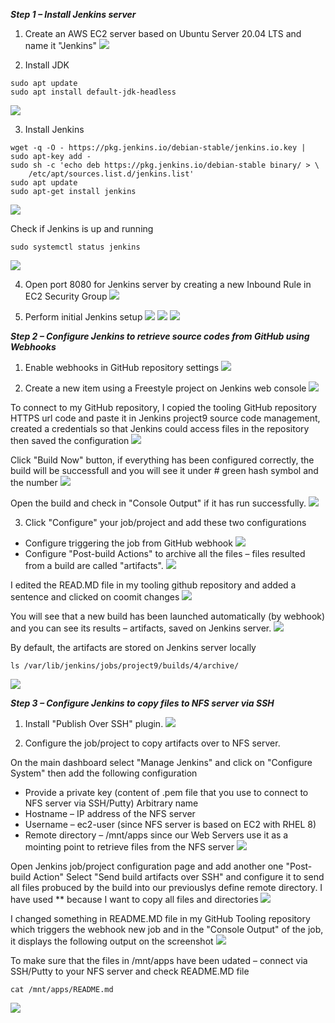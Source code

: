 ***Step 1 – Install Jenkins server***

1. Create an AWS EC2 server based on Ubuntu Server 20.04 LTS and name it "Jenkins"
![](images/1.PNG)

2. Install JDK
``` 
sudo apt update    
sudo apt install default-jdk-headless 
```
![](images/2.PNG)

3. Install Jenkins
``` 
wget -q -O - https://pkg.jenkins.io/debian-stable/jenkins.io.key | sudo apt-key add -
sudo sh -c 'echo deb https://pkg.jenkins.io/debian-stable binary/ > \
    /etc/apt/sources.list.d/jenkins.list'
sudo apt update
sudo apt-get install jenkins 
```
![](images/3.PNG)

Check if Jenkins is up and running
```
sudo systemctl status jenkins
```
![](images/4.PNG)

4. Open port 8080 for Jenkins server by creating a new Inbound Rule in EC2 Security Group
![](images/5.PNG)

5. Perform initial Jenkins setup
![](images/6.PNG)
![](images/7.PNG)
![](images/8.PNG)

***Step 2 – Configure Jenkins to retrieve source codes from GitHub using Webhooks***

1. Enable webhooks in GitHub repository settings
![](images/10.PNG)

2. Create a new item using a Freestyle project on Jenkins web console
![](images/11.PNG)

To connect to my GitHub repository, I copied the tooling GitHub repository HTTPS url code and paste it in Jenkins project9 source code management, created a credentials so that Jenkins could access files in the repository then saved the configuration 
![](images/13.PNG)

Click "Build Now" button, if everything has been configured correctly, the build will be successfull and you will see it under # green hash symbol and the number 
![](images/14.PNG)

Open the build and check in "Console Output" if it has run successfully.
![](images/15.PNG)


3. Click "Configure" your job/project and add these two configurations

- Configure triggering the job from GitHub webhook 
![](images/16.PNG)
- Configure "Post-build Actions" to archive all the files – files resulted from a build are called "artifacts".
![](images/17.PNG)

I edited the READ.MD file in my tooling github repository and added a sentence and clicked on coomit changes
![](images/18.PNG)

You will see that a new build has been launched automatically (by webhook) and you can see its results – artifacts, saved on Jenkins server.
![](images/19.PNG)

By default, the artifacts are stored on Jenkins server locally

```
ls /var/lib/jenkins/jobs/project9/builds/4/archive/ 
```
![](images/20.PNG)

***Step 3 – Configure Jenkins to copy files to NFS server via SSH***

1. Install "Publish Over SSH" plugin.
![](images/21.PNG)

2. Configure the job/project to copy artifacts over to NFS server.

On the main dashboard select "Manage Jenkins" and click on "Configure System" then add the following configuration
- Provide a private key (content of .pem file that you use to connect to NFS server via SSH/Putty)
Arbitrary name
- Hostname – IP address of the NFS server
- Username – ec2-user (since NFS server is based on EC2 with RHEL 8)
- Remote directory – /mnt/apps since our Web Servers use it as a mointing point to retrieve files from the NFS server
![](images/22.PNG)

Open Jenkins job/project configuration page and add another one "Post-build Action"
Select "Send build artifacts over SSH" and configure it to send all files probuced by the build into our previouslys define remote directory. I have used ** because I want to copy all files and directories
![](images/24.PNG)

I changed something in README.MD file in my GitHub Tooling repository which triggers the webhook new job and in the "Console Output" of the job, it displays the following output on the screenshot
![](images/25.PNG)

To make sure that the files in /mnt/apps have been udated – connect via SSH/Putty to your NFS server and check README.MD file

```
cat /mnt/apps/README.md
```
![](images/26.PNG)






